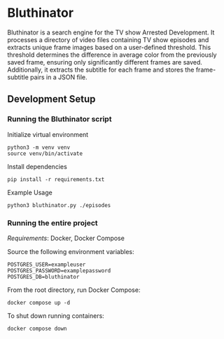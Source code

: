 # Bluthinator

Bluthinator is a search engine for the TV show Arrested Development. It processes a directory of video files containing TV show episodes and extracts unique frame images based on a user-defined threshold. This threshold determines the difference in average color from the previously saved frame, ensuring only significantly different frames are saved. Additionally, it extracts the subtitle for each frame and stores the frame-subtitle pairs in a JSON file.

## Development Setup

### Running the Bluthinator script
Initialize virtual environment
```
python3 -m venv venv
source venv/bin/activate
```

Install dependencies
```
pip install -r requirements.txt
```

Example Usage
```
python3 bluthinator.py ./episodes
```

### Running the entire project
*Requirements*: Docker, Docker Compose

Source the following environment variables:
```
POSTGRES_USER=exampleuser
POSTGRES_PASSWORD=examplepassword
POSTGRES_DB=bluthinator
```

From the root directory, run Docker Compose:
```
docker compose up -d
```

To shut down running containers:
```
docker compose down
```
